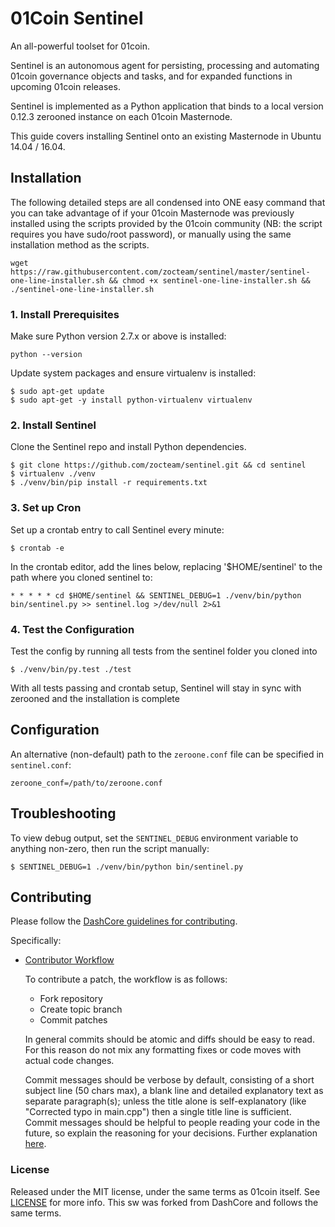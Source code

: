 # 01Coin Sentinel

An all-powerful toolset for 01coin.

Sentinel is an autonomous agent for persisting, processing and automating 01coin governance objects and tasks, and for expanded functions in upcoming 01coin releases.

Sentinel is implemented as a Python application that binds to a local version 0.12.3 zerooned instance on each 01coin Masternode.

This guide covers installing Sentinel onto an existing Masternode in Ubuntu 14.04 / 16.04.

## Installation

The following detailed steps are all condensed into ONE easy command that you can take advantage of if your 01coin Masternode was  previously installed using the scripts provided by the 01coin community (NB: the script requires you have sudo/root password), or manually using the same installation method as the scripts.

    wget https://raw.githubusercontent.com/zocteam/sentinel/master/sentinel-one-line-installer.sh && chmod +x sentinel-one-line-installer.sh && ./sentinel-one-line-installer.sh

### 1. Install Prerequisites

Make sure Python version 2.7.x or above is installed:

    python --version

Update system packages and ensure virtualenv is installed:

    $ sudo apt-get update
    $ sudo apt-get -y install python-virtualenv virtualenv


### 2. Install Sentinel

Clone the Sentinel repo and install Python dependencies.
    
    $ git clone https://github.com/zocteam/sentinel.git && cd sentinel
    $ virtualenv ./venv
    $ ./venv/bin/pip install -r requirements.txt

### 3. Set up Cron

Set up a crontab entry to call Sentinel every minute:

    $ crontab -e

In the crontab editor, add the lines below, replacing '$HOME/sentinel' to the path where you cloned sentinel to:

    * * * * * cd $HOME/sentinel && SENTINEL_DEBUG=1 ./venv/bin/python bin/sentinel.py >> sentinel.log >/dev/null 2>&1

### 4. Test the Configuration

Test the config by running all tests from the sentinel folder you cloned into

    $ ./venv/bin/py.test ./test

With all tests passing and crontab setup, Sentinel will stay in sync with zerooned and the installation is complete

## Configuration

An alternative (non-default) path to the `zeroone.conf` file can be specified in `sentinel.conf`:

    zeroone_conf=/path/to/zeroone.conf

## Troubleshooting

To view debug output, set the `SENTINEL_DEBUG` environment variable to anything non-zero, then run the script manually:

    $ SENTINEL_DEBUG=1 ./venv/bin/python bin/sentinel.py

## Contributing

Please follow the [DashCore guidelines for contributing](https://github.com/dashpay/dash/blob/master/CONTRIBUTING.md).

Specifically:

* [Contributor Workflow](https://github.com/dashpay/dash/blob/master/CONTRIBUTING.md#contributor-workflow)

    To contribute a patch, the workflow is as follows:

    * Fork repository
    * Create topic branch
    * Commit patches

    In general commits should be atomic and diffs should be easy to read. For this reason do not mix any formatting fixes or code moves with actual code changes.

    Commit messages should be verbose by default, consisting of a short subject line (50 chars max), a blank line and detailed explanatory text as separate paragraph(s); unless the title alone is self-explanatory (like "Corrected typo in main.cpp") then a single title line is sufficient. Commit messages should be helpful to people reading your code in the future, so explain the reasoning for your decisions. Further explanation [here](http://chris.beams.io/posts/git-commit/).

### License

Released under the MIT license, under the same terms as 01coin itself. See [LICENSE](LICENSE) for more info.
This sw was forked from DashCore and follows the same terms.
